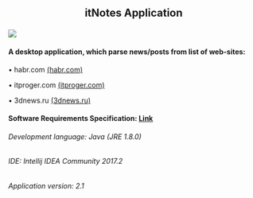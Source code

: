 ## <p align="center">itNotes Application</p> ![](https://github.com/Archeex/itNotes/blob/master/documentation/diagrams/images/itNotesLogo.png)
#### A desktop application, which parse news/posts from list of web-sites:
• habr.com [(habr.com)](https://habr.com)

• itproger.com [(itproger.com)](https://itproger.com)

• 3dnews.ru [(3dnews.ru)](https://3dnews.ru)
#### Software Requirements Specification: [Link](https://github.com/Archeex/DevBy-Events-Parser/blob/master/documentation/SRS.md)

###### Development language: Java (JRE 1.8.0)
###### IDE: Intellij IDEA Community 2017.2
###### Application version: 2.1
